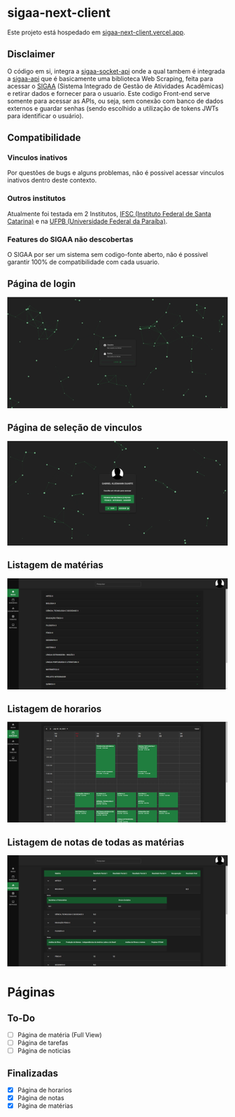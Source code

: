 # sigaa-next-client

Este projeto está hospedado em [sigaa-next-client.vercel.app](https://sigaa-next-client.vercel.app/). <br>

## Disclaimer

O código em si, integra a [sigaa-socket-api](https://github.com/dduartee/sigaa-socket-api/) onde a qual tambem é integrada a [sigaa-api](https://github.com/GeovaneSchmitz/sigaa-api)
que é basicamente uma biblioteca Web Scraping, feita para acessar o [SIGAA](https://sigaa.ifsc.edu.br) (Sistema Integrado de Gestão de Atividades Acadêmicas) e retirar dados e fornecer para o usuario. Este codigo Front-end serve somente para acessar as APIs, ou seja, sem conexão com banco de dados externos e guardar senhas (sendo escolhido a utilização de tokens JWTs para identificar o usuário).

## Compatibilidade

### Vinculos inativos
Por questões de bugs e alguns problemas, não é possivel acessar vinculos inativos dentro deste contexto.

### Outros institutos
Atualmente foi testada em 2 Institutos, [IFSC (Instituto Federal de Santa Catarina)](https://ifsc.edu.br/) e na [UFPB (Universidade Federal da Paraíba)](https://www.ufpb.br/).

### Features do SIGAA não descobertas
O SIGAA por ser um sistema sem codigo-fonte aberto, não é possivel garantir 100% de compatibilidade com cada usuario.

## Página de login
![login](/docs/images/login.png)

## Página de seleção de vinculos
![bonds](/docs/images/bonds.png)

## Listagem de matérias
![courses](/docs/images/courses.png)

## Listagem de horarios
![schedules](/docs/images/schedules.png)

## Listagem de notas de todas as matérias
![grades](/docs/images/grades.png)

# Páginas
## To-Do

- [ ] Página de matéria (Full View)
- [ ] Página de tarefas 
- [ ] Página de noticias 

## Finalizadas
- [X] Página de horarios 
- [X] Página de notas
- [X] Página de matérias
